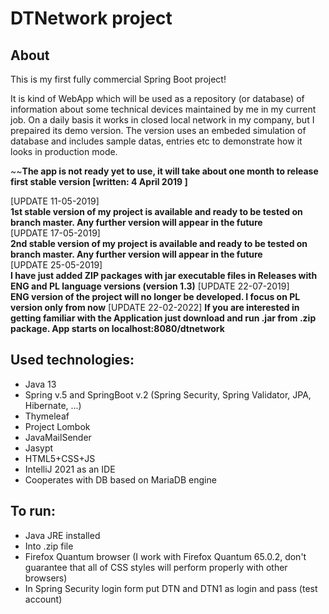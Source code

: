 **DTNetwork project**
===================

**About**
----------
This is my first fully commercial Spring Boot project!

It is kind of WebApp which will be used as a repository (or database) of information about some technical devices 
maintained by me in my current job.
On a daily basis it works in closed local network in my company, but I prepaired its demo version. The version uses an embeded simulation of database and includes sample datas, entries etc to demonstrate how it looks in production mode.

~~**The app is not ready yet to use, it will take about one month to release first stable version [written: 4 April 2019 ]**


[UPDATE 11-05-2019]  
**1st stable version of my project is available and ready to be tested on branch master. Any further version will appear in the future**  
[UPDATE 17-05-2019]  
**2nd stable version of my project is available and ready to be tested on branch master. Any further version will appear in the future**  
[UPDATE 25-05-2019]  
**I have just added ZIP packages with jar executable files in Releases with ENG and PL language versions (version 1.3)**
[UPDATE 22-07-2019]  
**ENG version of the project will no longer be developed. I focus on PL version only from now**
[UPDATE 22-02-2022]
**If you are interested in getting familiar with the Application just download and run .jar from .zip package. App starts on localhost:8080/dtnetwork**  




**Used technologies:**
-----------------------
* Java 13
* Spring v.5 and SpringBoot v.2 (Spring Security, Spring Validator, JPA, Hibernate, ...)  
* Thymeleaf  
* Project Lombok
* JavaMailSender
* Jasypt
* HTML5+CSS+JS
* IntelliJ 2021 as an IDE
* Cooperates with DB based on MariaDB engine
 

**To run:**
-------------
* Java JRE installed
* Into .zip file
* Firefox Quantum browser (I work with Firefox Quantum 65.0.2, don't guarantee that all of CSS styles will perform properly with other browsers)
* In Spring Security login form put DTN and DTN1 as login and pass (test account)  


